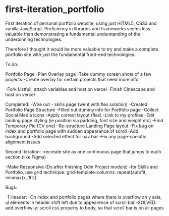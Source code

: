 # first-iteration_portfolio

First iteration of personal portfolio website, using just HITML5, CSS3 and vanilla JavaScript. Proficiency in libraries and frameworks seems less valuable than demonstrating a fundamental understanding of the underpinning technologies.

Therefore I thought it would be more valuable to try and make a complete portfolio site with just the fundamental front-end technologies.

To do:

Portfolio Page
-Plan Overlay page
-Take dummy screen shots of a few projects
-Create overlay for certain projects that need more info

-Fork Listfull, attach variables and host on vercel
-Finish Cinescape and host on vercel

Completed:
-Wire out - skills page (went with flex solution)
-Created Portfolio Page Structure
-Filled out dummy info for Portfolio page
-Collect Social Media icons
-Apply correct layout (flex)
-Link to my profiles
-Edit landing page styling (ie position via padding, font size and weight etc)
-Find Temporary Pic (CV one)
-Re-structure Landing Page layout
-Fix bug on index and portfolio page with sudden appearance of scroll
-Add background
-Add selected effect for nav bar
-Fix any page-specific alignment issues

Second Iteration:
-recreate site as one continuous page that jumps to each section (like Figma)

-Make Responsive (Do after finishing Odin Project module)
-for Skills and Portfolio, use grid technique: grid-template-columns: repeat(autofit, minmax(x, 1fr))

Bugs:

-1 Header:
-On index and portfolio pages where there is overflow on y axis, ul elements in header shift left due to appearence of scroll bar
-SOLVED: add overflow-y: scroll css property to body, so that scroll bar is on all pages
